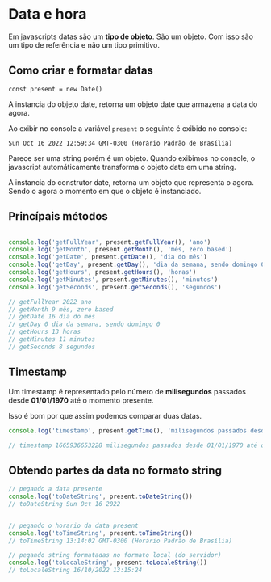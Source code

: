 # Data e hora

Em javascripts datas são um **tipo de objeto**. São um objeto.
Com isso são um tipo de referência e não um tipo primitivo.

## Como criar e formatar datas

`const present = new Date()`

A instancia do objeto date, retorna um objeto date que armazena a data do agora.

Ao exibir no console a variável `present` o seguinte é exibido no console:

`Sun Oct 16 2022 12:59:34 GMT-0300 (Horário Padrão de Brasília)`

Parece ser uma string porém é um objeto. Quando exibimos no console,
o javascript automáticamente transforma o objeto date em uma string.

A instancia do construtor date, retorna um objeto que representa o agora.
Sendo o agora o momento em que o objeto é instanciado.

## Princípais métodos

```js

console.log('getFullYear', present.getFullYear(), 'ano') 
console.log('getMonth', present.getMonth(), 'mês, zero based') 
console.log('getDate', present.getDate(), 'dia do mês') 
console.log('getDay', present.getDay(), 'dia da semana, sendo domingo 0') 
console.log('getHours', present.getHours(), 'horas') 
console.log('getMinutes', present.getMinutes(), 'minutos') 
console.log('getSeconds', present.getSeconds(), 'segundos') 

// getFullYear 2022 ano
// getMonth 9 mês, zero based
// getDate 16 dia do mês
// getDay 0 dia da semana, sendo domingo 0
// getHours 13 horas
// getMinutes 11 minutos
// getSeconds 8 segundos

```

## Timestamp

Um timestamp é representado pelo número de **milisegundos** passados desde 
**01/01/1970** até o momento presente.

Isso é bom por que assim podemos comparar duas datas.

```js
console.log('timestamp', present.getTime(), 'milisegundos passados desde 01/01/1970 até o presente') 

// timestamp 1665936653228 milisegundos passados desde 01/01/1970 até o presente
```

## Obtendo partes da data no formato string

```js
// pegando a data presente
console.log('toDateString', present.toDateString())
// toDateString Sun Oct 16 2022


// pegando o horario da data present
console.log('toTimeString', present.toTimeString())
// toTimeString 13:14:02 GMT-0300 (Horário Padrão de Brasília)

// pegando string formatadas no formato local (do servidor)
console.log('toLocaleString', present.toLocaleString())
// toLocaleString 16/10/2022 13:15:24

```

